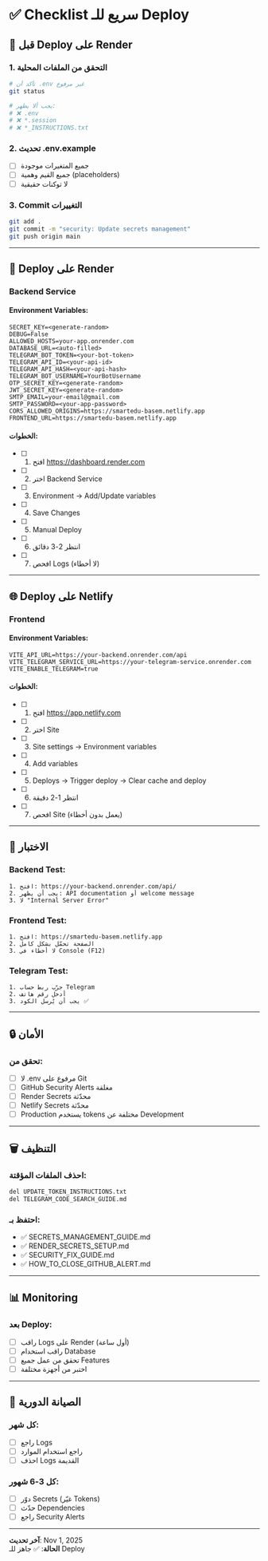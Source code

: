 # ✅ Checklist سريع للـ Deploy

## 🎯 قبل Deploy على Render

### 1. التحقق من الملفات المحلية

```bash
# تأكد أن .env غير مرفوع
git status

# يجب ألا يظهر:
# ❌ .env
# ❌ *.session
# ❌ *_INSTRUCTIONS.txt
```

### 2. تحديث .env.example

- [ ] جميع المتغيرات موجودة
- [ ] جميع القيم وهمية (placeholders)
- [ ] لا توكنات حقيقية

### 3. Commit التغييرات

```bash
git add .
git commit -m "security: Update secrets management"
git push origin main
```

---

## 🚀 Deploy على Render

### Backend Service

#### Environment Variables:
```
SECRET_KEY=<generate-random>
DEBUG=False
ALLOWED_HOSTS=your-app.onrender.com
DATABASE_URL=<auto-filled>
TELEGRAM_BOT_TOKEN=<your-bot-token>
TELEGRAM_API_ID=<your-api-id>
TELEGRAM_API_HASH=<your-api-hash>
TELEGRAM_BOT_USERNAME=YourBotUsername
OTP_SECRET_KEY=<generate-random>
JWT_SECRET_KEY=<generate-random>
SMTP_EMAIL=your-email@gmail.com
SMTP_PASSWORD=<your-app-password>
CORS_ALLOWED_ORIGINS=https://smartedu-basem.netlify.app
FRONTEND_URL=https://smartedu-basem.netlify.app
```

#### الخطوات:
- [ ] 1. افتح https://dashboard.render.com
- [ ] 2. اختر Backend Service
- [ ] 3. Environment → Add/Update variables
- [ ] 4. Save Changes
- [ ] 5. Manual Deploy
- [ ] 6. انتظر 2-3 دقائق
- [ ] 7. افحص Logs (لا أخطاء)

---

## 🌐 Deploy على Netlify

### Frontend

#### Environment Variables:
```
VITE_API_URL=https://your-backend.onrender.com/api
VITE_TELEGRAM_SERVICE_URL=https://your-telegram-service.onrender.com
VITE_ENABLE_TELEGRAM=true
```

#### الخطوات:
- [ ] 1. افتح https://app.netlify.com
- [ ] 2. اختر Site
- [ ] 3. Site settings → Environment variables
- [ ] 4. Add variables
- [ ] 5. Deploys → Trigger deploy → Clear cache and deploy
- [ ] 6. انتظر 1-2 دقيقة
- [ ] 7. افحص Site (يعمل بدون أخطاء)

---

## 🧪 الاختبار

### Backend Test:
```
1. افتح: https://your-backend.onrender.com/api/
2. يجب أن يظهر: API documentation أو welcome message
3. لا "Internal Server Error"
```

### Frontend Test:
```
1. افتح: https://smartedu-basem.netlify.app
2. الصفحة تحمّل بشكل كامل
3. لا أخطاء في Console (F12)
```

### Telegram Test:
```
1. جرّب ربط حساب Telegram
2. أدخل رقم هاتف
3. يجب أن يُرسل الكود ✅
```

---

## 🔒 الأمان

### تحقق من:
- [ ] لا .env مرفوع على Git
- [ ] GitHub Security Alerts مغلقة
- [ ] Render Secrets محدّثة
- [ ] Netlify Secrets محدّثة
- [ ] Production يستخدم tokens مختلفة عن Development

---

## 🗑️ التنظيف

### احذف الملفات المؤقتة:
```bash
del UPDATE_TOKEN_INSTRUCTIONS.txt
del TELEGRAM_CODE_SEARCH_GUIDE.md
```

### احتفظ بـ:
- ✅ SECRETS_MANAGEMENT_GUIDE.md
- ✅ RENDER_SECRETS_SETUP.md
- ✅ SECURITY_FIX_GUIDE.md
- ✅ HOW_TO_CLOSE_GITHUB_ALERT.md

---

## 📊 Monitoring

### بعد Deploy:
- [ ] راقب Logs على Render (أول ساعة)
- [ ] راقب استخدام Database
- [ ] تحقق من عمل جميع Features
- [ ] اختبر من أجهزة مختلفة

---

## 🔄 الصيانة الدورية

### كل شهر:
- [ ] راجع Logs
- [ ] راجع استخدام الموارد
- [ ] احذف Logs القديمة

### كل 3-6 شهور:
- [ ] دوّر Secrets (غيّر Tokens)
- [ ] حدّث Dependencies
- [ ] راجع Security Alerts

---

**آخر تحديث**: Nov 1, 2025  
**الحالة**: ✅ جاهز للـ Deploy
